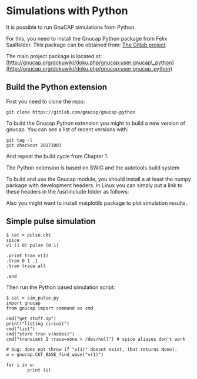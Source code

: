 # Simulations with Python

It is possible to run GnuCAP simulations from Python.

For this, you need to install the Gnucap Python package from Felix Saalfelder. This package can be obtained from: [The Gitlab project](https://gitlab.com/gnucap/gnucap-pytho)

The main project package is located at: [http://gnucap.org/dokuwiki/doku.php/gnucap:user:gnucap\_python](http://gnucap.org/dokuwiki/doku.php/gnucap:user:gnucap_python)

## Build the Python extension

First you need to clone the repo:

    git clone https://gitlab.com/gnucap/gnucap-python

To build the Gnucap Python extension you might to build a new version of gnucap. You can see a list of recent versions with:

    git tag -l
    git checkout 20171003
    
And repeat the build cycle from Chapter 1.

The Python extension is based on SWIG and the autotools build system

    
    
To build and use the Gnucap module, you should install a at least the numpy package with development headers. In Linux you can simply put a link to these headers in the /usr/include folder as follows:


Also you might want to install matplotlib package to plot simulation results.


## Simple pulse simulation

```
$ cat > pulse.ckt
spice
v1 (1 0) pulse (0 1)

.print tran v(1)
.tran 0 1 .1
.tran trace all

.end
```

Then run the Python based simulation script:


```
$ cat > sim_pulse.py
import gnucap
from gnucap import command as cmd

cmd("get stuff.sp")
print("listing circuit")
cmd("list")
cmd("store tran v(nodes)")
cmd("transient 1 trace=none > /dev/null") # spice aliases don't work

# bug: does not throw if "v(1)" doesnt exist, (but returns None).
w = gnucap.CKT_BASE_find_wave("v(1)")

for i in w:
        print (i)
```

